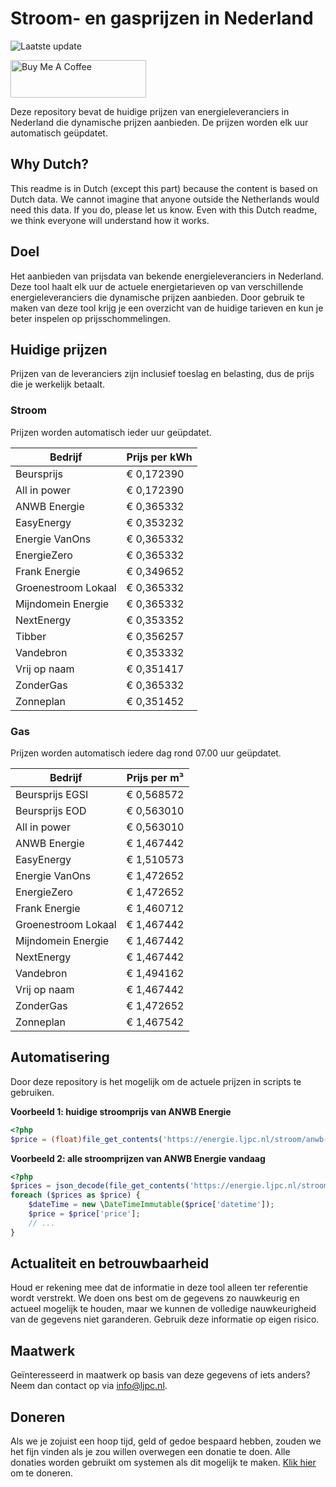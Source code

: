 # Stroom- en gasprijzen in Nederland

![Laatste update](https://img.shields.io/badge/laatste%20update-2025--02--12%2016%3A00%20CET-brightgreen)

<a href="https://www.buymeacoffee.com/Lars-" target="_blank"><img src="https://cdn.buymeacoffee.com/buttons/v2/default-orange.png" alt="Buy Me A Coffee" height="60" style="height: 60px !important;width: 217px !important;" ></a>

Deze repository bevat de huidige prijzen van energieleveranciers in Nederland die dynamische prijzen aanbieden. De prijzen worden elk uur automatisch geüpdatet.

## Why Dutch?

This readme is in Dutch (except this part) because the content is based on Dutch data. We cannot imagine that anyone outside the Netherlands would need this data. If you do, please let us know. Even with this Dutch readme, we think
everyone will understand how it works.

## Doel

Het aanbieden van prijsdata van bekende energieleveranciers in Nederland. Deze tool haalt elk uur de actuele energietarieven op van verschillende energieleveranciers die dynamische prijzen aanbieden. Door gebruik te maken van deze tool
krijg je een overzicht van de huidige tarieven en kun je beter inspelen op prijsschommelingen.

## Huidige prijzen

Prijzen van de leveranciers zijn inclusief toeslag en belasting, dus de prijs die je werkelijk betaalt.

### Stroom

Prijzen worden automatisch ieder uur geüpdatet.

 Bedrijf | Prijs per kWh 
---------|---------------
Beursprijs | € 0,172390
All in power | € 0,172390
ANWB Energie | € 0,365332
EasyEnergy | € 0,353232
Energie VanOns | € 0,365332
EnergieZero | € 0,365332
Frank Energie | € 0,349652
Groenestroom Lokaal | € 0,365332
Mijndomein Energie | € 0,365332
NextEnergy | € 0,353352
Tibber | € 0,356257
Vandebron | € 0,353332
Vrij op naam | € 0,351417
ZonderGas | € 0,365332
Zonneplan | € 0,351452


### Gas

Prijzen worden automatisch iedere dag rond 07.00 uur geüpdatet.

 Bedrijf | Prijs per m³ 
---------|--------------
Beursprijs EGSI | € 0,568572
Beursprijs EOD | € 0,563010
All in power | € 0,563010
ANWB Energie | € 1,467442
EasyEnergy | € 1,510573
Energie VanOns | € 1,472652
EnergieZero | € 1,472652
Frank Energie | € 1,460712
Groenestroom Lokaal | € 1,467442
Mijndomein Energie | € 1,467442
NextEnergy | € 1,467442
Vandebron | € 1,494162
Vrij op naam | € 1,467442
ZonderGas | € 1,472652
Zonneplan | € 1,467542


## Automatisering

Door deze repository is het mogelijk om de actuele prijzen in scripts te gebruiken.

**Voorbeeld 1: huidige stroomprijs van ANWB Energie**

```php
<?php
$price = (float)file_get_contents('https://energie.ljpc.nl/stroom/anwb-energie-nu.txt');

```

**Voorbeeld 2: alle stroomprijzen van ANWB Energie vandaag**

```php
<?php
$prices = json_decode(file_get_contents('https://energie.ljpc.nl/stroom/all-in-power-vandaag.json'),true);
foreach ($prices as $price) {
    $dateTime = new \DateTimeImmutable($price['datetime']);
    $price = $price['price'];
    // ...
}
```

## Actualiteit en betrouwbaarheid

Houd er rekening mee dat de informatie in deze tool alleen ter referentie wordt verstrekt. We doen ons best om de gegevens zo nauwkeurig en actueel mogelijk te houden, maar we kunnen de volledige nauwkeurigheid van de gegevens niet
garanderen. Gebruik deze informatie op eigen risico.

## Maatwerk

Geïnteresseerd in maatwerk op basis van deze gegevens of iets anders? Neem dan contact op
via [info@ljpc.nl](mailto:info@ljpc.nl?subject=Energie%20prijzen).

## Doneren

Als we je zojuist een hoop tijd, geld of gedoe bespaard hebben, zouden we het fijn vinden als je zou willen overwegen een
donatie te doen. Alle donaties worden gebruikt om systemen als dit mogelijk te
maken. [Klik hier](https://www.buymeacoffee.com/Lars-) om te doneren.

